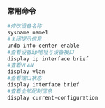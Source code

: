 <!--
 * @Author: 程英明
 * @Date: 2022-08-29 16:57:14
 * @LastEditTime: 2022-11-29 13:18:18
 * @LastEditors: 程英明
 * @Description: 
 * @FilePath: \doc-man\docs\other\network\huawei\index.md
 * QQ:504875043@qq.com
-->
### 常用命令
```sh
#修改设备名称
sysname name1
#关闭提示信息
undo info-center enable
#查看设备ip地址与设备接口
display ip interface brief
#查看VLAN
display vlan
#查看端口状态
display interface brief
#查看全部配制信息
display current-configuration
```